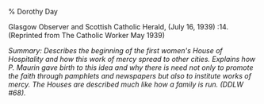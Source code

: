 % Dorothy Day

Glasgow Observer and Scottish Catholic Herald, (July 16, 1939) :14.
(Reprinted from The Catholic Worker May 1939)

*Summary: Describes the beginning of the first women's House of
Hospitality and how this work of mercy spread to other cities. Explains
how P. Maurin gave birth to this idea and why there is need not only to
promote the faith through pamphlets and newspapers but also to institute
works of mercy. The Houses are described much like how a family is run.
(DDLW \#68).*


